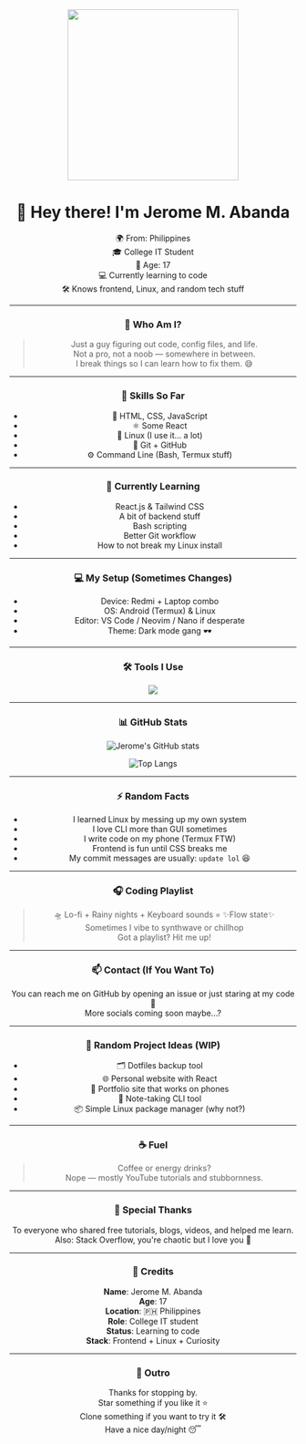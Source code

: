 <div align="center">

<img src="https://i.ibb.co/XxYHM2KQ/IMG-20240824-180412.jpg" width="300"/>

# 👋 Hey there! I'm **Jerome M. Abanda**

🌍 From: Philippines  
🎓 College IT Student  
🧠 Age: 17  
💻 Currently learning to code  
🛠️ Knows frontend, Linux, and random tech stuff  

---

### 💬 Who Am I?

> Just a guy figuring out code, config files, and life.  
> Not a pro, not a noob — somewhere in between.  
> I break things so I can learn how to fix them. 😅

---

### 🧠 Skills So Far

- 🧩 HTML, CSS, JavaScript
- ⚛️ Some React
- 🐧 Linux (I use it... a lot)
- 📂 Git + GitHub
- ⚙️ Command Line (Bash, Termux stuff)

---

### 🌱 Currently Learning

- React.js & Tailwind CSS  
- A bit of backend stuff  
- Bash scripting  
- Better Git workflow  
- How to not break my Linux install  

---

### 💻 My Setup (Sometimes Changes)

- Device: Redmi + Laptop combo  
- OS: Android (Termux) & Linux  
- Editor: VS Code / Neovim / Nano if desperate  
- Theme: Dark mode gang 🕶️  

---

### 🛠️ Tools I Use

<img src="https://skillicons.dev/icons?i=html,css,js,react,linux,bash,vscode,git,github,figma" />

---

### 📊 GitHub Stats

![Jerome's GitHub stats](https://github-readme-stats.vercel.app/api?username=jeryum&show_icons=true&theme=tokyonight)

![Top Langs](https://github-readme-stats.vercel.app/api/top-langs/?username=jeryum&layout=compact&theme=tokyonight)

---

### ⚡ Random Facts

- I learned Linux by messing up my own system  
- I love CLI more than GUI sometimes  
- I write code on my phone (Termux FTW)  
- Frontend is fun until CSS breaks me  
- My commit messages are usually: `update lol` 😆

---

### 🎧 Coding Playlist

> 🛸 Lo-fi + Rainy nights + Keyboard sounds = ✨Flow state✨  
> Sometimes I vibe to synthwave or chillhop  
> Got a playlist? Hit me up!

---

### 📫 Contact (If You Want To)

You can reach me on GitHub by opening an issue or just staring at my code 👀  
More socials coming soon maybe...?

---

### 🧪 Random Project Ideas (WIP)

- 🗂️ Dotfiles backup tool  
- 🌐 Personal website with React  
- 📱 Portfolio site that works on phones  
- 🧠 Note-taking CLI tool  
- 📦 Simple Linux package manager (why not?)

---

### ☕ Fuel

> Coffee or energy drinks?  
> Nope — mostly YouTube tutorials and stubbornness.

---

### 🙏 Special Thanks

To everyone who shared free tutorials, blogs, videos, and helped me learn.  
Also: Stack Overflow, you're chaotic but I love you 💖

---

### 🧾 Credits

**Name**: Jerome M. Abanda  
**Age**: 17  
**Location**: 🇵🇭 Philippines  
**Role**: College IT student  
**Status**: Learning to code  
**Stack**: Frontend + Linux + Curiosity  

---

### 🧸 Outro

Thanks for stopping by.  
Star something if you like it ⭐  
Clone something if you want to try it 🛠️  
Have a nice day/night 😴

</div>
